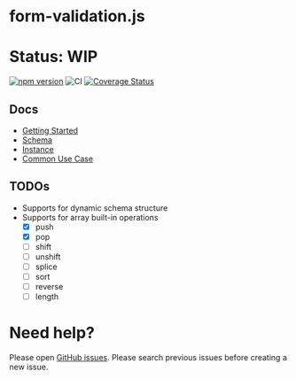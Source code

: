 # form-validation.js

# Status: WIP

[![npm version](https://badge.fury.io/js/form-validation.js.svg)](https://badge.fury.io/js/form-validation.js)
![CI](https://github.com/iendeavor/form-validation.js/workflows/CI/badge.svg)
[![Coverage Status](https://coveralls.io/repos/github/iendeavor/form-validation.js/badge.svg?branch=develop)](https://coveralls.io/github/iendeavor/form-validation.js?branch=develop)

## Docs

- [Getting Started](/docs/index.md)
- [Schema](/docs/schema.md)
- [Instance](/docs/instance.md)
- [Common Use Case](/docs/common-use-case.md)

## TODOs

- Supports for dynamic schema structure
- Supports for array built-in operations
  + [x] push
  + [x] pop
  + [ ] shift
  + [ ] unshift
  + [ ] splice
  + [ ] sort
  + [ ] reverse
  + [ ] length

# Need help?

Please open [GitHub issues](/iendeavor/form-validation.js/issues). Please search previous issues before creating a new issue.
